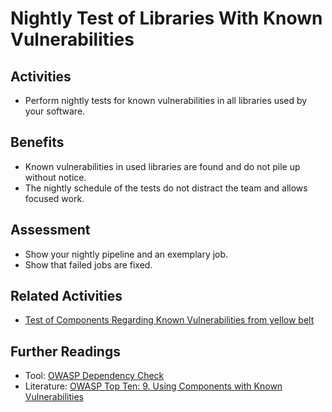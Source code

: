 # Nightly Test of Libraries With Known Vulnerabilities

## Activities

- Perform nightly tests for known vulnerabilities in all libraries used by your software.

## Benefits

- Known vulnerabilities in used libraries are found and do not pile up without notice.
- The nightly schedule of the tests do not distract the team and allows focused work.

## Assessment

- Show your nightly pipeline and an exemplary job.
- Show that failed jobs are fixed.

## Related Activities

- [Test of Components Regarding Known Vulnerabilities from yellow belt](../yellow/test-of-components-regarding-known-vulnerabilities.md)

## Further Readings

- Tool: [OWASP Dependency Check](https://owasp.org/www-project-dependency-check/)
- Literature: [OWASP Top Ten: 9. Using Components with Known Vulnerabilities](https://owasp.org/www-project-top-ten/2017/A9_2017-Using_Components_with_Known_Vulnerabilities)
